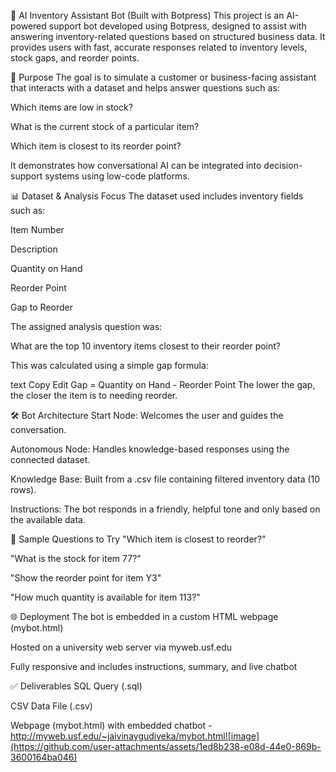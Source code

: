 🤖 AI Inventory Assistant Bot (Built with Botpress)
This project is an AI-powered support bot developed using Botpress, designed to assist with answering inventory-related questions based on structured business data. It provides users with fast, accurate responses related to inventory levels, stock gaps, and reorder points.

📌 Purpose
The goal is to simulate a customer or business-facing assistant that interacts with a dataset and helps answer questions such as:

Which items are low in stock?

What is the current stock of a particular item?

Which item is closest to its reorder point?

It demonstrates how conversational AI can be integrated into decision-support systems using low-code platforms.

📊 Dataset & Analysis Focus
The dataset used includes inventory fields such as:

Item Number

Description

Quantity on Hand

Reorder Point

Gap to Reorder

The assigned analysis question was:

What are the top 10 inventory items closest to their reorder point?

This was calculated using a simple gap formula:

text
Copy
Edit
Gap = Quantity on Hand - Reorder Point
The lower the gap, the closer the item is to needing reorder.

🛠️ Bot Architecture
Start Node: Welcomes the user and guides the conversation.

Autonomous Node: Handles knowledge-based responses using the connected dataset.

Knowledge Base: Built from a .csv file containing filtered inventory data (10 rows).

Instructions: The bot responds in a friendly, helpful tone and only based on the available data.

💬 Sample Questions to Try
"Which item is closest to reorder?"

"What is the stock for item 77?"

"Show the reorder point for item Y3"

"How much quantity is available for item 113?"

🌐 Deployment
The bot is embedded in a custom HTML webpage (mybot.html)

Hosted on a university web server via myweb.usf.edu

Fully responsive and includes instructions, summary, and live chatbot

✅ Deliverables
SQL Query (.sql)

CSV Data File (.csv)

Webpage (mybot.html) with embedded chatbot - http://myweb.usf.edu/~jaivinaygudiveka/mybot.html![image](https://github.com/user-attachments/assets/1ed8b238-e08d-44e0-869b-3600164ba046)

